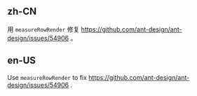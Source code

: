 ## zh-CN

用 `measureRowRender` 修复 https://github.com/ant-design/ant-design/issues/54906 。

## en-US

Use `measureRowRender` to fix https://github.com/ant-design/ant-design/issues/54906 .
